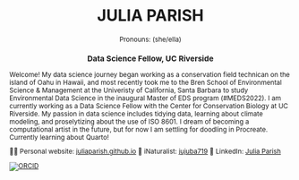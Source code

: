 <h1 align="center"> JULIA PARISH </h1>
<p align="center"> <small> Pronouns: (she/ella) </p>
<h3 align="center"> Data Science Fellow, UC Riverside </h3>

<p align="left"> Welcome! 
My data science journey began working as a conservation field technican on the island of Oahu in Hawaii, and most recently took me to the Bren School of Environmental Science & Management at the Univeristy of California, Santa Barbara to study Environmental Data Science in the inaugural Master of EDS program (#MEDS2022). I am currently working as a Data Science Fellow with the Center for Conservation Biology at UC Riverside. My passion in data science includes tidying data, learning about climate modeling, and proselytizing about the use of ISO 8601. I dream of becoming a computational artist in the future, but for now I am settling for doodling in Procreate. Currently learning about Quarto!
  
</p>

👩‍💻 Personal website: [juliaparish.github.io](https://juliaparish.github.io/)
🌼 iNaturalist: [jujuba719](https://www.inaturalist.org/people/jujuba/)
🏢 LinkedIn: [Julia Parish](https://www.linkedin.com/in/julia-a-parish/)

[![ORCID](https://img.shields.io/badge/ORCID-0000--0002--8323--6574-green.svg)](https://orcid.org/0000-0002-8323-6574)

</html>
<!--
working in a MD file, using html language

**juliaparish/juliaparish** is a ✨ _special_ ✨ repository because its `README.md` (this file) appears on your GitHub profile.

Here are some ideas to get you started:

- 🔭 I’m currently working on ...
- 🌱 I’m currently learning ...
- 👯 I’m looking to collaborate on ...
- 🤔 I’m looking for help with ...
- 💬 Ask me about ...
- 📫 How to reach me: ...
- 😄 Pronouns: ...
- ⚡ Fun fact: ...
-->
